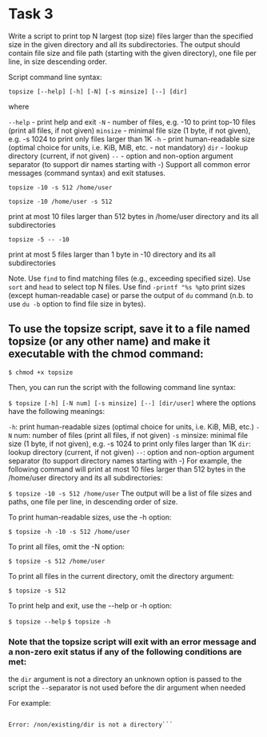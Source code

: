 # Task 3

Write a script to print top N largest (top size) files larger than the specified size in the given directory and all its subdirectories. The output should contain file size and file path (starting with the given directory), one file per line, in size descending order.



 

Script command line syntax:

 

`topsize [--help] [-h] [-N] [-s minsize] [--] [dir]`

 

where

 

`--help` - print help and exit
`-N` - number of files, e.g. -10 to print top-10 files (print all files, if not given)
`minsize` - minimal file size (1 byte, if not given), e.g. -s 1024 to print only files larger than 1K
`-h` - print human-readable size (optimal choice for units, i.e. KiB, MiB, etc. - not mandatory)
`dir` - lookup directory (current, if not given)
`--` - option and non-option argument separator (to support dir names starting with -)
Support all common error messages (command syntax) and exit statuses.

 

`topsize -10 -s 512 /home/user`

 

`topsize -10 /home/user -s 512`

 

print at most 10 files larger than 512 bytes in /home/user directory and its all subdirectories

 

`topsize -5 -- -10`

 

print at most 5 files larger than 1 byte in -10 directory and its all subdirectories

 

Note. Use `find` to find matching files (e.g., exceeding specified size). Use `sort` and `head` to select top N files. Use find `-printf "%s %p`to print sizes (except human-readable case) or parse the output of `du` command (n.b. to use `du -b` option to find file size in bytes).

## To use the topsize script, save it to a file named topsize (or any other name) and make it executable with the chmod command:

`$ chmod +x topsize`

Then, you can run the script with the following command line syntax:



`$ topsize [-h] [-N num] [-s minsize] [--] [dir/user]`
where the options have the following meanings:

`-h`: print human-readable sizes (optimal choice for units, i.e. KiB, MiB, etc.)
`-N` num: number of files (print all files, if not given)
`-s` minsize: minimal file size (1 byte, if not given), e.g. -s 1024 to print only files larger than 1K
`dir`: lookup directory (current, if not given)
`--`: option and non-option argument separator (to support directory names starting with -)
For example, the following command will print at most 10 files larger than 512 bytes in the /home/user directory and its all subdirectories:


`$ topsize -10 -s 512 /home/user`
The output will be a list of file sizes and paths, one file per line, in descending order of size.

To print human-readable sizes, use the -h option:

`$ topsize -h -10 -s 512 /home/user`

To print all files, omit the -N option:

`$ topsize -s 512 /home/user`

To print all files in the current directory, omit the directory argument:

`$ topsize -s 512`

To print help and exit, use the --help or -h option:

`$ topsize --help`
`$ topsize -h`

### Note that the topsize script will exit with an error message and a non-zero exit status if any of the following conditions are met:

the `dir` argument is not a directory
an unknown option is passed to the script
the `--`separator is not used before the dir argument when needed

For example:

```$ topsize -10 -s 512 /non/existing/dir

Error: /non/existing/dir is not a directory```
